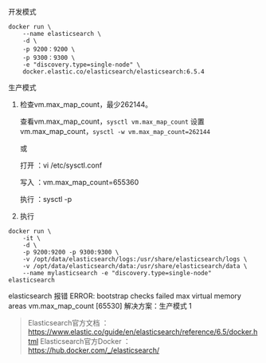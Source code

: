 


开发模式

```shell
docker run \
	--name elasticsearch \
	-d \
	-p 9200：9200 \
	-p 9300：9300 \
	-e "discovery.type=single-node" \
	docker.elastic.co/elasticsearch/elasticsearch:6.5.4
```

生产模式

1. 检查vm.max_map_count，最少262144。

	查看vm.max_map_count，`sysctl vm.max_map_count`
	设置vm.max_map_count，`sysctl -w vm.max_map_count=262144`
	
	或
	
	打开 ：vi /etc/sysctl.conf
	
	写入 ：vm.max_map_count=655360
	
	执行 ：sysctl -p

2. 执行

```
docker run \
	-it \
	-d \
	-p 9200:9200 -p 9300:9300 \
	-v /opt/data/elasticsearch/logs:/usr/share/elasticsearch/logs \
	-v /opt/data/elasticsearch/data:/usr/share/elasticsearch/data \
	--name mylasticsearch -e "discovery.type=single-node" elasticsearch
```

elasticsearch 报错 ERROR: bootstrap checks failed max virtual memory areas vm.max_map_count [65530] 
解决方案：生产模式 1


> Elasticsearch官方文档 ：https://www.elastic.co/guide/en/elasticsearch/reference/6.5/docker.html
> Elasticsearch官方Docker ：https://hub.docker.com/_/elasticsearch/